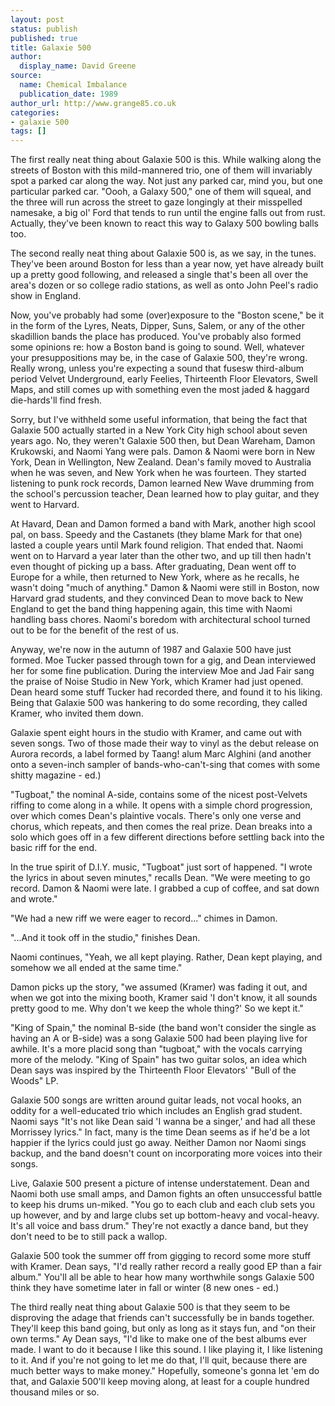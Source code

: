 ```yaml
---
layout: post
status: publish
published: true
title: Galaxie 500
author:
  display_name: David Greene
source: 
  name: Chemical Imbalance
  publication_date: 1989
author_url: http://www.grange85.co.uk
categories:
- galaxie 500
tags: []
---
```

The first really neat thing about Galaxie 500 is this. While walking along the streets of Boston with this mild-mannered trio, one of them will invariably spot a parked car along the way. Not just any parked car, mind you, but one particular parked car. "Oooh, a Galaxy 500," one of them will squeal, and the three will run across the street to gaze longingly at their misspelled namesake, a big ol' Ford that tends to run until the engine falls out from rust. Actually, they've been known to react this way to Galaxy 500 bowling balls too.

The second really neat thing about Galaxie 500 is, as we say, in the tunes. They've been around Boston for less than a year now, yet have already built up a pretty good following, and released a single that's been all over the area's dozen or so college radio stations, as well as onto John Peel's radio show in England. 

Now, you've probably had some (over)exposure to the "Boston scene," be it in the form of the Lyres, Neats, Dipper, Suns, Salem, or any of the other skadillion bands the place has produced. You've probably also formed some opinions re: how a Boston band is going to sound. Well, whatever your presuppositions may be, in the case of Galaxie 500, they're wrong. Really wrong, unless you're expecting a sound that fusesw third-album period Velvet Underground, early Feelies, Thirteenth Floor Elevators, Swell Maps, and still comes up with something even the most jaded & haggard die-hards'll find fresh.

Sorry, but I've withheld some useful information, that being the fact that Galaxie 500 actually started in a New York City high school about seven years ago. No, they weren't Galaxie 500 then, but Dean Wareham, Damon Krukowski, and Naomi Yang were pals. Damon & Naomi were born in New York, Dean in Wellington, New Zealand. Dean's family moved to Australia when he was seven, and New York when he was fourteen. They started listening to punk rock records, Damon learned New Wave drumming from the school's percussion teacher, Dean learned how to play guitar, and they went to Harvard. 

At Havard, Dean and Damon formed a band with Mark, another high scool pal, on bass. Speedy and the Castanets (they blame Mark for that one) lasted a couple years until Mark found religion. That ended that. Naomi went on to Harvard a year later than the other two, and up till then hadn't even thought of picking up a bass. After graduating, Dean went off to Europe for a while, then returned to New York, where as he recalls, he wasn't doing "much of anything." Damon & Naomi were still in Boston, now Harvard grad students, and they convinced Dean to move back to New England to get the band thing happening again, this time with Naomi handling bass chores. Naomi's boredom with architectural school turned out to be for the benefit of the rest of us.

Anyway, we're now in the autumn of 1987 and Galaxie 500 have just formed. Moe Tucker passed through town for a gig, and Dean interviewed her for some fine publication. During the interview Moe and Jad Fair sang the praise of Noise Studio in New York, which Kramer had just opened. Dean heard some stuff Tucker had recorded there, and found it to his liking. Being that Galaxie 500 was hankering to do some recording, they called Kramer, who invited them down.

Galaxie spent eight hours in the studio with Kramer, and came out with seven songs. Two of those made their way to vinyl as the debut release on Aurora records, a label formed by Taang! alum Marc Alghini (and another onto a seven-inch sampler of bands-who-can't-sing that comes with some shitty magazine - ed.) 

"Tugboat," the nominal A-side, contains some of the nicest post-Velvets riffing to come along in a while. It opens with a simple chord progression, over which comes Dean's plaintive vocals. There's only one verse and chorus, which repeats, and then comes the real prize. Dean breaks into a solo which goes off in a few different directions before settling back into the basic riff for the end. 

In the true spirit of D.I.Y. music, "Tugboat" just sort of happened. "I wrote the lyrics in about seven minutes," recalls Dean. "We were meeting to go record. Damon & Naomi were late. I grabbed a cup of coffee, and sat down and wrote." 

"We had a new riff we were eager to record..." chimes in Damon.

"...And it took off in the studio," finishes Dean.

Naomi continues, "Yeah, we all kept playing. Rather, Dean kept playing, and somehow we all ended at the same time."

Damon picks up the story, "we assumed (Kramer) was fading it out, and when we got into the mixing booth, Kramer said 'I don't know, it all sounds pretty good to me. Why don't we keep the whole thing?' So we kept it."

"King of Spain," the nominal B-side (the band won't consider the single as having an A or B-side) was a song Galaxie 500 had been playing live for awhile. It's a more placid song than "tugboat," with the vocals carrying more of the melody. "King of Spain" has two guitar solos, an idea which Dean says was inspired by the Thirteenth Floor Elevators' "Bull of the Woods" LP.

Galaxie 500 songs are written around guitar leads, not vocal hooks, an oddity for a well-educated trio which includes an English grad student. Naomi says "It's not like Dean said 'I wanna be a singer,' and had all these Morrissey lyrics." In fact, many is the time Dean seems as if he'd be a lot happier if the lyrics could just go away. Neither Damon nor Naomi sings backup, and the band doesn't count on incorporating more voices into their songs.

Live, Galaxie 500 present a picture of intense understatement. Dean and Naomi both use small amps, and Damon fights an often unsuccessful battle to keep his drums un-miked. "You go to each club and each club sets you up however, and by and large clubs set up bottom-heavy and vocal-heavy. It's all voice and bass drum." They're not exactly a dance band, but they don't need to be to still pack a wallop.

Galaxie 500 took the summer off from gigging to record some more stuff with Kramer. Dean says, "I'd really rather record a really good EP than a fair album." You'll all be able to hear how many worthwhile songs Galaxie 500 think they have sometime later in fall or winter (8 new ones - ed.)

The third really neat thing about Galaxie 500 is that they seem to be disproving the adage that friends can't successfully be in bands together. They'll keep this band going, but only as long as it stays fun, and "on their own terms." Ay Dean says, "I'd like to make one of the best albums ever made. I want to do it because I like this sound. I like playing it, I like listening to it. And if you're not going to let me do that, I'll quit, because there are much better ways to make money." Hopefully, someone's gonna let 'em do that, and Galaxie 500'll keep moving along, at least for a couple hundred thousand miles or so.

